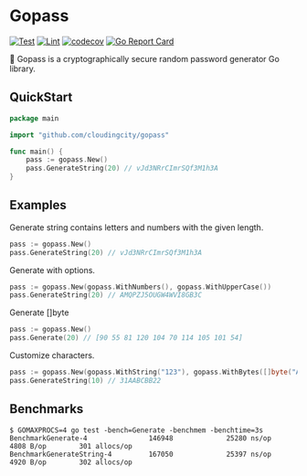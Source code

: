 # Gopass

[![Test](https://github.com/cloudingcity/gopass/workflows/Test/badge.svg)](https://github.com/cloudingcity/gopass/actions?query=workflow%3ATest)
[![Lint](https://github.com/cloudingcity/gopass/workflows/Lint/badge.svg)](https://github.com/cloudingcity/gopass/actions?query=workflow%3ALint)
[![codecov](https://codecov.io/gh/cloudingcity/gopass/branch/main/graph/badge.svg)](https://codecov.io/gh/cloudingcity/gopass)
[![Go Report Card](https://goreportcard.com/badge/github.com/cloudingcity/gopass)](https://goreportcard.com/report/github.com/cloudingcity/gopass)

:key: Gopass is a cryptographically secure random password generator Go library.

## QuickStart

```go
package main

import "github.com/cloudingcity/gopass"

func main() {
	pass := gopass.New()
	pass.GenerateString(20) // vJd3NRrCImrSQf3M1h3A
}
```

## Examples

Generate string contains letters and numbers with the given length.

```go
pass := gopass.New()
pass.GenerateString(20) // vJd3NRrCImrSQf3M1h3A
```

Generate with options.

```go
pass := gopass.New(gopass.WithNumbers(), gopass.WithUpperCase())
pass.GenerateString(20) // AMQPZJ5OUGW4WVI8GB3C
```

Generate []byte
```go
pass := gopass.New()
pass.Generate(20) // [90 55 81 120 104 70 114 105 101 54]
```

Customize characters.

```go
pass := gopass.New(gopass.WithString("123"), gopass.WithBytes([]byte("ABC")))
pass.GenerateString(10) // 31AABCBB22
```

## Benchmarks

```console
$ GOMAXPROCS=4 go test -bench=Generate -benchmem -benchtime=3s
BenchmarkGenerate-4               146948             25280 ns/op            4808 B/op        301 allocs/op
BenchmarkGenerateString-4         167050             25397 ns/op            4920 B/op        302 allocs/op
```
